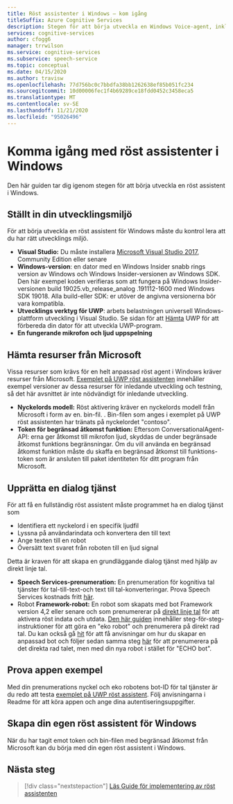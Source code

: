 ```yaml
---
title: Röst assistenter i Windows – kom igång
titleSuffix: Azure Cognitive Services
description: Stegen för att börja utveckla en Windows Voice-agent, inklusive en referens till exempel koden snabb start.
services: cognitive-services
author: cfogg6
manager: trrwilson
ms.service: cognitive-services
ms.subservice: speech-service
ms.topic: conceptual
ms.date: 04/15/2020
ms.author: travisw
ms.openlocfilehash: 77d756bc0c7bbdfa38bb1262638ef85b051fc234
ms.sourcegitcommit: 10d00006fec1f4b69289ce18fdd0452c3458eca5
ms.translationtype: MT
ms.contentlocale: sv-SE
ms.lasthandoff: 11/21/2020
ms.locfileid: "95026496"
---
```

# <a name="getting-started-with-voice-assistants-on-windows"></a>Komma igång med röst assistenter i Windows

Den här guiden tar dig igenom stegen för att börja utveckla en röst assistent i Windows.

## <a name="set-up-your-development-environment"></a>Ställt in din utvecklingsmiljö

För att börja utveckla en röst assistent för Windows måste du kontrol lera att du har rätt utvecklings miljö.

- **Visual Studio:** Du måste installera [Microsoft Visual Studio 2017](https://visualstudio.microsoft.com/), Community Edition eller senare
- **Windows-version**: en dator med en Windows Insider snabb rings version av Windows och Windows Insider-versionen av Windows SDK. Den här exempel koden verifieras som att fungera på Windows Insider-versionen build 19025.vb_release_analog .191112-1600 med Windows SDK 19018. Alla build-eller SDK: er utöver de angivna versionerna bör vara kompatibla.
- **Utvecklings verktyg för UWP**: arbets belastningen universell Windows-plattform utveckling i Visual Studio. Se sidan för att [Hämta](/windows/uwp/get-started/get-set-up) UWP för att förbereda din dator för att utveckla UWP-program.
- **En fungerande mikrofon och ljud uppspelning**

## <a name="obtain-resources-from-microsoft"></a>Hämta resurser från Microsoft

Vissa resurser som krävs för en helt anpassad röst agent i Windows kräver resurser från Microsoft. [Exemplet på UWP röst assistenten](windows-voice-assistants-faq.md#the-uwp-voice-assistant-sample) innehåller exempel versioner av dessa resurser för inledande utveckling och testning, så det här avsnittet är inte nödvändigt för inledande utveckling.

- **Nyckelords modell:** Röst aktivering kräver en nyckelords modell från Microsoft i form av en. bin-fil. . Bin-filen som anges i exemplet på UWP röst assistenten har tränats på nyckelordet "contoso".
- **Token för begränsad åtkomst funktion:** Eftersom ConversationalAgent-API: erna ger åtkomst till mikrofon ljud, skyddas de under begränsade åtkomst funktions begränsningar. Om du vill använda en begränsad åtkomst funktion måste du skaffa en begränsad åtkomst till funktions-token som är ansluten till paket identiteten för ditt program från Microsoft.

## <a name="establish-a-dialog-service"></a>Upprätta en dialog tjänst

För att få en fullständig röst assistent måste programmet ha en dialog tjänst som

- Identifiera ett nyckelord i en specifik ljudfil
- Lyssna på användarindata och konvertera den till text
- Ange texten till en robot
- Översätt text svaret från roboten till en ljud signal

Detta är kraven för att skapa en grundläggande dialog tjänst med hjälp av direkt linje tal.

- **Speech Services-prenumeration:** En prenumeration för kognitiva tal tjänster för tal-till-text-och text till tal-konverteringar. Prova Speech Services kostnads fritt [här](./overview.md#try-the-speech-service-for-free).
- Robot **Framework-robot:**  En robot som skapats med bot Framework version 4,2 eller senare och som prenumererar på [direkt linje tal](./direct-line-speech.md) för att aktivera röst indata och utdata. [Den här guiden](./tutorial-voice-enable-your-bot-speech-sdk.md) innehåller steg-för-steg-instruktioner för att göra en "eko robot" och prenumerera på direkt rad tal. Du kan också gå [hit](https://blog.botframework.com/2018/05/07/build-a-microsoft-bot-framework-bot-with-the-bot-builder-sdk-v4/) för att få anvisningar om hur du skapar en anpassad bot och följer sedan samma steg [här](./tutorial-voice-enable-your-bot-speech-sdk.md) för att prenumerera på det direkta rad talet, men med din nya robot i stället för "ECHO bot".

## <a name="try-out-the-sample-app"></a>Prova appen exempel

Med din prenumerations nyckel och eko robotens bot-ID för tal tjänster är du redo att testa [exemplet på UWP röst assistent](windows-voice-assistants-faq.md#the-uwp-voice-assistant-sample). Följ anvisningarna i Readme för att köra appen och ange dina autentiseringsuppgifter.

## <a name="create-your-own-voice-assistant-for-windows"></a>Skapa din egen röst assistent för Windows

När du har tagit emot token och bin-filen med begränsad åtkomst från Microsoft kan du börja med din egen röst assistent i Windows.

## <a name="next-steps"></a>Nästa steg

> [!div class="nextstepaction"]
> [Läs Guide för implementering av röst assistenten](windows-voice-assistants-implementation-guide.md)